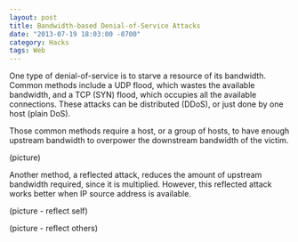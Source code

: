 ```yaml
---
layout: post
title: Bandwidth-based Denial-of-Service Attacks
date: "2013-07-19 18:03:00 -0700"
category: Hacks
tags: Web
---
```

One type of denial-of-service is to starve a resource of its bandwidth. Common methods include a UDP flood, which wastes the available bandwidth, and a TCP (SYN) flood, which occupies all the available connections. These attacks can be distributed (DDoS), or just done by one host (plain DoS).

Those common methods require a host, or a group of hosts, to have enough upstream bandwidth to overpower the downstream bandwidth of the victim.

(picture)

Another method, a reflected attack, reduces the amount of upstream bandwidth required, since it is multiplied. However, this reflected attack works better when IP source address is available.

(picture - reflect self)

(picture - reflect others)
